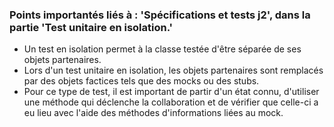 ### Points importantés liés à : 'Spécifications et tests j2', dans la partie 'Test unitaire en isolation.'

- Un test en isolation permet à la classe testée d'être séparée de ses objets partenaires.
- Lors d'un test unitaire en isolation, les objets partenaires sont remplacés par des objets factices tels que des mocks ou des stubs. 
- Pour ce type de test, il est important de partir d'un état connu, d'utiliser une méthode qui déclenche la collaboration et de vérifier que celle-ci a eu lieu avec l'aide des méthodes d'informations liées au mock.
